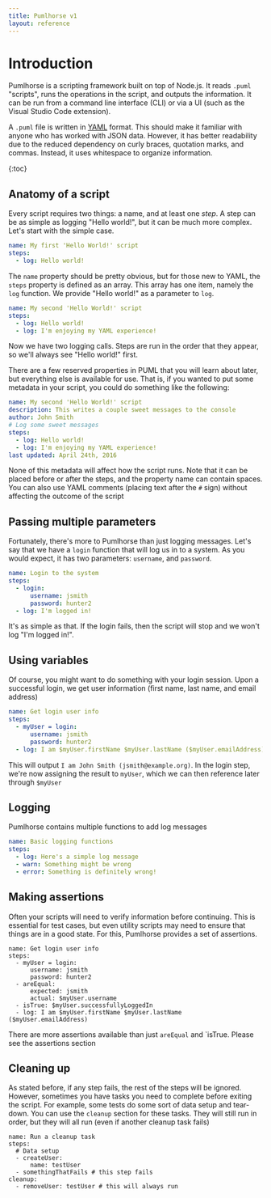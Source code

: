 ```yaml
---
title: Pumlhorse v1
layout: reference
---
```

# Introduction

Pumlhorse is a scripting framework built on top of Node.js. It reads `.puml` "scripts", runs
the operations in the script, and outputs the information. It can be run from a command line interface (CLI)
or via a UI (such as the Visual Studio Code extension).

A `.puml` file is written in [YAML](http://www.yaml.org/) format. This should make it familiar with anyone who has worked with JSON data.
However, it has better readability due to the reduced dependency on curly braces, quotation marks, and commas.
Instead, it uses whitespace to organize information.

{:toc}

## Anatomy of a script

Every script requires two things: a name, and at least one *step*. A step can be as simple as logging "Hello world!", but it can be
much more complex. Let's start with the simple case.

```yaml
name: My first 'Hello World!' script
steps:
  - log: Hello world!
```

The `name` property should be pretty obvious, but for those new to YAML, 
the `steps` property is defined as an array. This array has one item, namely the
`log` function. We provide "Hello world!" as a parameter to `log`.

```yaml
name: My second 'Hello World!' script
steps:
  - log: Hello world!
  - log: I'm enjoying my YAML experience!
```

Now we have two logging calls. Steps are run in the order that they appear,
so we'll always see "Hello world!" first.

There are a few reserved properties in PUML that you will learn about later, 
but everything else is available for use. That is, if you wanted to put some metadata
in your script, you could do something like the following:

```yaml
name: My second 'Hello World!' script
description: This writes a couple sweet messages to the console
author: John Smith
# Log some sweet messages
steps:
  - log: Hello world!
  - log: I'm enjoying my YAML experience!
last updated: April 24th, 2016
```

None of this metadata will affect how the script runs. Note that it can be placed
before or after the steps, and the property name can contain spaces. You can
also use YAML comments (placing text after the `#` sign) without affecting the outcome of the script

## Passing multiple parameters

Fortunately, there's more to Pumlhorse than just logging messages. Let's say that
we have a `login` function that will log us in to a system. As you would expect, it has two parameters:
`username`, and `password`.

```yaml
name: Login to the system
steps:
  - login:
      username: jsmith
      password: hunter2
  - log: I'm logged in!
```

It's as simple as that. If the login fails, then the script will stop and we won't
log "I'm logged in!".

## Using variables

Of course, you might want to do something with your login session. Upon a successful login,
we get user information (first name, last name, and email address)

```yaml
name: Get login user info
steps:
  - myUser = login:
      username: jsmith
      password: hunter2
  - log: I am $myUser.firstName $myUser.lastName ($myUser.emailAddress)
```

This will output `I am John Smith (jsmith@example.org)`. In the login step, we're now
assigning the result to `myUser`, which we can then reference later through `$myUser`

## Logging
Pumlhorse contains multiple functions to add log messages

```yaml
name: Basic logging functions
steps:
  - log: Here's a simple log message
  - warn: Something might be wrong
  - error: Something is definitely wrong!
```

## Making assertions

Often your scripts will need to verify information before continuing. This is essential for
test cases, but even utility scripts may need to ensure that things are in a good state.
For this, Pumlhorse provides a set of assertions.

```yamljs
name: Get login user info
steps:
  - myUser = login:
      username: jsmith
      password: hunter2
  - areEqual:
      expected: jsmith
      actual: $myUser.username
  - isTrue: $myUser.successfullyLoggedIn
  - log: I am $myUser.firstName $myUser.lastName ($myUser.emailAddress)
```

There are more assertions available than just `areEqual` and `isTrue. Please see the assertions section

## Cleaning up

As stated before, if any step fails, the rest of the steps will be ignored. However, 
sometimes you have tasks you need to complete before exiting the script. For example,
some tests do some sort of data setup and tear-down. You can use the `cleanup` section for these tasks.
They will still run in order, but they will all run (even if another cleanup task fails)

```yamljs
name: Run a cleanup task
steps:
  # Data setup
  - createUser:
      name: testUser
  - somethingThatFails # this step fails
cleanup:
  - removeUser: testUser # this will always run
```